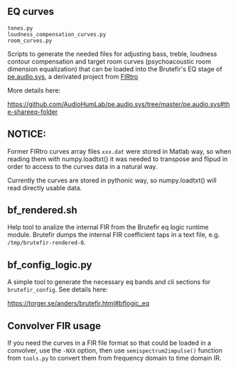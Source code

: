 
## EQ curves

    tones.py
    loudness_compensation_curves.py
    room_curves.py

Scripts to generate the needed files for adjusting bass, treble, loudness contour compensation and target room curves (psychoacoustic room dimension equalization) that can be loaded into the Brutefir's EQ stage of [pe.audio.sys](https://github.com/AudioHumLab/pe.audio.sys), a derivated project from [FIRtro](https://github.com/AudioHumLab)

More details here:

https://github.com/AudioHumLab/pe.audio.sys/tree/master/pe.audio.sys#the-shareeq-folder


## NOTICE:

Former FIRtro curves array files `xxx.dat` were stored in Matlab way, so when reading them with numpy.loadtxt() it was needed to transpose and flipud in order to access to the curves data in a natural way.

Currently the curves are stored in pythonic way, so numpy.loadtxt() will read directly usable data. 


## bf_rendered.sh

Help tool to analize the internal FIR from the Brutefir eq logic runtime module. Brutefir dumps the internal FIR coefficient taps in a text file, e.g. `/tmp/brutefir-rendered-0`.


## bf_config_logic.py

A simple tool to generate the necessary eq bands and cli sections for `brutefir_config`. See details here:

https://torger.se/anders/brutefir.html#bflogic_eq

## Convolver FIR usage
If you need the curves in a FIR file format so that could be loaded in a convolver, use the `-NXX` option, then use `semispectrum2impulse()` function from `tools.py` to convert them from frequency domain to time domain IR.
